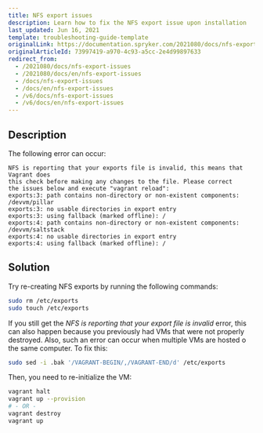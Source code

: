 ```yaml
---
title: NFS export issues
description: Learn how to fix the NFS export issue upon installation
last_updated: Jun 16, 2021
template: troubleshooting-guide-template
originalLink: https://documentation.spryker.com/2021080/docs/nfs-export-issues
originalArticleId: 73997419-a970-4c93-a5cc-2e4d99897633
redirect_from:
  - /2021080/docs/nfs-export-issues
  - /2021080/docs/en/nfs-export-issues
  - /docs/nfs-export-issues
  - /docs/en/nfs-export-issues
  - /v6/docs/nfs-export-issues
  - /v6/docs/en/nfs-export-issues
---
```


## Description
The following error can occur:

```
NFS is reporting that your exports file is invalid, this means that Vagrant does
this check before making any changes to the file. Please correct
the issues below and execute "vagrant reload":
exports:3: path contains non-directory or non-existent components: /devvm/pillar
exports:3: no usable directories in export entry
exports:3: using fallback (marked offline): /
exports:4: path contains non-directory or non-existent components: /devvm/saltstack
exports:4: no usable directories in export entry
exports:4: using fallback (marked offline): /
```

## Solution
Try re-creating NFS exports by running the following commands:

```bash
sudo rm /etc/exports
sudo touch /etc/exports
```

If you still get the *NFS is reporting that your export file is invalid* error, this can also happen because you previously had VMs that were not properly destroyed. Also, such an error can occur when multiple VMs are hosted o the same computer. To fix this:

```bash
sudo sed -i .bak '/VAGRANT-BEGIN/,/VAGRANT-END/d' /etc/exports
```

Then, you need to re-initialize the VM:

```bash
vagrant halt
vagrant up --provision
# - OR -
vagrant destroy
vagrant up
```
